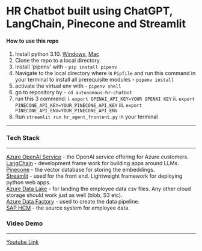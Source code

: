 # HR Chatbot built using ChatGPT, LangChain, Pinecone and Streamlit


#### How to use this repo

1. Install python 3.10. [Windows](https://www.tomshardware.com/how-to/install-python-on-windows-10-and-11#:~:text=1.,and%20download%20the%20Windows%20installer.&text=2.,is%20added%20to%20your%20path.), [Mac](https://www.codingforentrepreneurs.com/guides/install-python-on-macos/) 
2. Clone the repo to a local directory.
3. Install 'pipenv' with - `pip install pipenv`
4. Navigate to the local directory where is `Pipfile` and run this command in your terminal to install all prerequisite modules - `pipenv install`
5. activate the virtual env with - `pipenv shell`
6. go to repository by - `cd autonomous-hr-chatbot` 
7. run this 3 commend:
	i. `export OPENAI_API_KEY=YOUR OPENAI KEY`
	ii. `export PINECONE_API_KEY=YOUR_PINECONE_API_KEY`
	iii. `export PINECONE_API_ENV=YOUR_PINECONE_API_ENV`
8. Run `streamlit run hr_agent_frontent.py` in your terminal


---
### Tech Stack
---

[Azure OpenAI Service](https://azure.microsoft.com/en-us/products/cognitive-services/openai-service) - the OpenAI service offering for Azure customers.  
[LangChain](https://python.langchain.com/docs/get_started/introduction.html) - development frame work for building apps around LLMs.    
[Pinecone](https://www.pinecone.io/) - the vector database for storing the embeddings.  
[Streamlit](https://streamlit.io/) - used for the front end. Lightweight framework for deploying python web apps.  
[Azure Data Lake](https://azure.microsoft.com/en-us/solutions/data-lake) - for landing the employee data csv files. Any other cloud storage should work just as well (blob, S3 etc).    
[Azure Data Factory](https://azure.microsoft.com/en-ca/products/data-factory/) - used to create the data pipeline.  
[SAP HCM](https://www.sap.com/sea/products/hcm/what-is-sap-hr.html) - the source system for employee data.   

### Video Demo 
---

[Youtube Link](https://www.youtube.com/watch?v=id7XRcEIBvg&ab_channel=StephenBonifacio)
